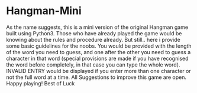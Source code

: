 # Hangman-Mini
As the name suggests, this is a mini version of the original Hangman game built using Python3. Those who have already played the game would be knowing about the rules and procedure already. But still.. here i provide some basic guidelines for the noobs.
You would be provided with the length of the word you need to guess, and one after the other you need to guess a character in that word (special provisions are made if you have recognised the word before completely, in that case you can type the whole word). INVALID ENTRY would be displayed if you enter more than one character or not the full word at a time. 
All Suggestions to improve this game are open.
Happy playing! Best of Luck
